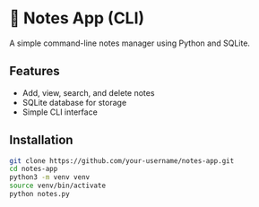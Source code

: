 # 📝 Notes App (CLI)

A simple command-line notes manager using Python and SQLite.

## Features
- Add, view, search, and delete notes
- SQLite database for storage
- Simple CLI interface

## Installation
```sh
git clone https://github.com/your-username/notes-app.git
cd notes-app
python3 -m venv venv
source venv/bin/activate
python notes.py
